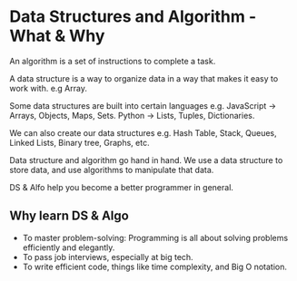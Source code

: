 # Data Structures and Algorithm - What & Why

An algorithm is a set of instructions to complete a task.

A data structure is a way to organize data in a way that makes it easy to work with. e.g Array.

Some data structures are built into certain languages e.g. JavaScript -> Arrays, Objects, Maps,
Sets. Python -> Lists, Tuples, Dictionaries.

We can also create our data structures e.g. Hash Table, Stack, Queues, Linked Lists, Binary
tree, Graphs, etc.

Data structure and algorithm go hand in hand. We use a data structure to store data, and use algorithms
to manipulate that data.

DS & Alfo help you become a better programmer in general.

## Why learn DS & Algo

- To master problem-solving: Programming is all about solving problems efficiently and elegantly.
- To pass job interviews, especially at big tech.
- To write efficient code, things like time complexity, and Big O notation.

